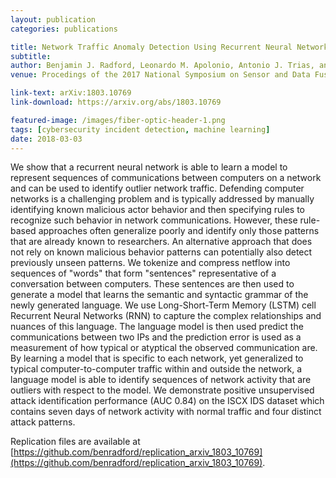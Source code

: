 ```yaml
---
layout: publication
categories: publications

title: Network Traffic Anomaly Detection Using Recurrent Neural Networks
subtitle: 
author: Benjamin J. Radford, Leonardo M. Apolonio, Antonio J. Trias, and Jim A. Simpson
venue: Procedings of the 2017 National Symposium on Sensor and Data Fusion

link-text: arXiv:1803.10769
link-download: https://arxiv.org/abs/1803.10769

featured-image: /images/fiber-optic-header-1.png
tags: [cybersecurity incident detection, machine learning]
date: 2018-03-03
---
```


We show that a recurrent neural network is able to learn a model to represent sequences of communications between computers on a network and can be used to identify outlier network traffic. Defending computer networks is a challenging problem and is typically addressed by manually identifying known malicious actor behavior and then specifying rules to recognize such behavior in network communications. However, these rule-based approaches often generalize poorly and identify only those patterns that are already known to researchers. An alternative approach that does not rely on known malicious behavior patterns can potentially also detect previously unseen patterns. We tokenize and compress netflow into sequences of "words" that form "sentences" representative of a conversation between computers. These sentences are then used to generate a model that learns the semantic and syntactic grammar of the newly generated language. We use Long-Short-Term Memory (LSTM) cell Recurrent Neural Networks (RNN) to capture the complex relationships and nuances of this language. The language model is then used predict the communications between two IPs and the prediction error is used as a measurement of how typical or atyptical the observed communication are. By learning a model that is specific to each network, yet generalized to typical computer-to-computer traffic within and outside the network, a language model is able to identify sequences of network activity that are outliers with respect to the model. We demonstrate positive unsupervised attack identification performance (AUC 0.84) on the ISCX IDS dataset which contains seven days of network activity with normal traffic and four distinct attack patterns. 

Replication files are available at [https://github.com/benradford/replication_arxiv_1803_10769](https://github.com/benradford/replication_arxiv_1803_10769).

